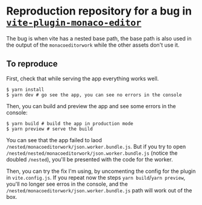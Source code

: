 # Reproduction repository for a bug in [`vite-plugin-monaco-editor`](https://github.com/vdesjs/vite-plugin-monaco-editor)

The bug is when vite has a nested base path, the base path is also used in the output of the `monacoeditorwork` while the other assets don't use it.

## To reproduce
First, check that while serving the app everything works well.
```shell
$ yarn install
$ yarn dev # go see the app, you can see no errors in the console
```
Then, you can build and preview the app and see some errors in the console:
```shell
$ yarn build # build the app in production mode
$ yarn preview # serve the build
```
You can see that the app failed to laod `/nested/monacoeditorwork/json.worker.bundle.js`. But if you try to open `/nested/nested/monacoeditorwork/json.worker.bundle.js` (notice the doubled `/nested`), you'll be presented with the code for the worker.

Then, you can try the fix I'm using, by uncomenting the config for the plugin in `vite.config.js`. If you repeat now the steps `yarn build`/`yarn preview`, you'll no longer see erros in the console, and the `/nested/monacoeditorwork/json.worker.bundle.js` path will work out of the box.